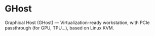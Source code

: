 # GHost
Graphical Host (GHost) — Virtualization-ready workstation, with PCIe passthrough (for GPU, TPU…), based on Linux KVM.
